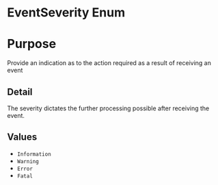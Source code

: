 # EventSeverity Enum

# Purpose

Provide an indication as to the action required as a result of receiving an event

## Detail

The severity dictates the further processing possible after receiving the event.

## Values

- `Information`
- `Warning`
- `Error`
- `Fatal`